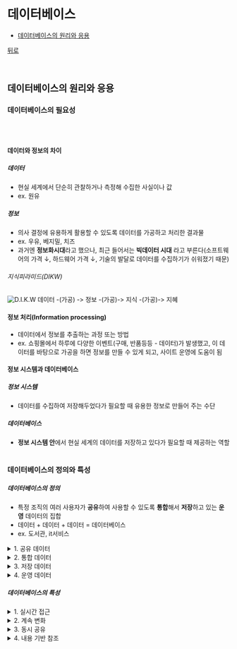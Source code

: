 # 데이터베이스

- [데이터베이스의 원리와 응용](#데이터베이스의-원리와-응용)

[뒤로](https://github.com/Dev-steadyBoy/CS-tech-interview)

</br>

## 데이터베이스의 원리와 응용

### 데이터베이스의 필요성

</br>
</br>

#### 데이터와 정보의 차이

##### 데이터

- 현실 세계에서 단순히 관찰하거나 측정해 수집한 사실이나 값
- ex. 원유
  </br>

##### 정보

- 의사 결정에 유용하게 활용할 수 있도록 데이터를 가공하고 처리한 결과물
- ex. 우유, 베지밀, 치즈
- 과거엔 **정보화시대**라고 했으나, 최근 들어서는 **빅데이터 시대** 라고 부른다(소프트웨어의 가격 ↓, 하드웨어 가격 ↓, 기술의 발달로 데이터를 수집하기가 쉬워졌기 때문)

###### 지식피라미드(DIKW)

![D.I.K.W](https://itwiki.kr/images/e/e4/DIKW_%ED%94%BC%EB%9D%BC%EB%AF%B8%EB%93%9C.png)
데이터 -(가공) -> 정보 -(가공)-> 지식 -(가공)-> 지혜
</br>

#### 정보 처리(Information processing)

- 데이터에서 정보를 추출하는 과정 또는 방법
- ex. 쇼핑몰에서 하루에 다양한 이벤트(구매, 반품등등 - 데이터)가 발생했고, 이 데이터를 바탕으로 가공을 하면 정보를 만들 수 있게 되고, 사이트 운영에 도움이 됨
  </br>

#### 정보 시스템과 데이터베이스

##### 정보 시스템

- 데이터를 수집하여 저장해두었다가 필요할 때 유용한 정보로 만들어 주는 수단

##### 데이터베이스

- **정보 시스템 안**에서 현실 세계의 데이터를 저장하고 있다가 필요할 때 제공하는 역할
  </br>
  </br>

### 데이터베이스의 정의와 특성

##### 데이터베이스의 정의

- 특정 조직의 여러 사용자가 **공유**하여 사용할 수 있도록 **통합**해서 **저장**하고 있는 **운영** 데이터의 집합
- 데이터 + 데이터 + 데이터 = 데이터베이스
- ex. 도서관, it서비스

<details>

<summary>1. 공유 데이터</summary>
<div markdown="1">

특정 조직의 여러 사용자가 함께 소유하고 이용할 수 있는 공용 데이터

</div>
</details>
<details>
<summary>2. 통합 데이터</summary>
<div markdown="1">

**최소한의 중복**과 통제가능한 중복만 허용하는 데이터

</div>
</details>
<details>
<summary>3. 저장 데이터</summary>
<div markdown="1">

컴퓨터가 접근할 수 있는 매체에 저장된 데이터

</div>
</details><details>
<summary>4. 운영 데이터</summary>
<div markdown="1">

조직의 주요 기능을 수행하기 위해 지속적으로 유지해야 하는 데이터

</div>
</details>

##### 데이터베이스의 특성

<details>
<summary>1. 실시간 접근</summary>
<div markdown="1">

사용자의 데이터 요구에 실시간으로 응답

</div>
</details><details>
<summary>2. 계속 변화</summary>
<div markdown="1">

데이터의 계속적인 삽입, 삭제, 수정을 통해 현재의 정확한 데이터를 유지
ex. 사원의 입사, 퇴사에 따른 변화를 반영

</div>
</details><details>
<summary>3. 동시 공유</summary>
<div markdown="1">

서로 다른 데이터의 동시 사용 뿐만 아니라 같은 데이터의 동시 사용도 지원

</div>
</details><details>
<summary>4. 내용 기반 참조</summary>
<div markdown="1">

데이터가 저장된 주소나 위치가 아닌 내용으로 참조

</div>
</details>
